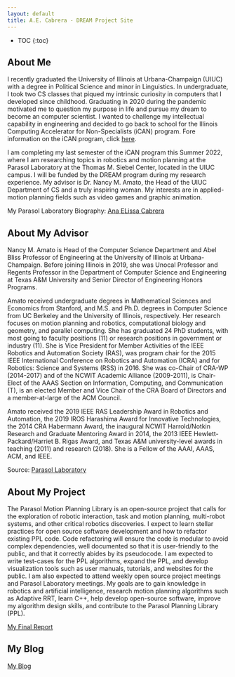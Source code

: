 ```yaml
---
layout: default
title: A.E. Cabrera - DREAM Project Site
---
```


* TOC
{:toc}

## About Me 

I recently graduated the University of Illinois at Urbana-Champaign (UIUC) with a 
degree in Political Science and minor in Linguistics. In undergraduate, I took two CS classes
that piqued my intrinsic curiosity in computers that I developed since childhood. Graduating 
in 2020 during the pandemic motivated me to question my purpose in life and pursue my dream to become an computer scientist. 
I wanted to challenge my intellectual capability in engineering and decided to go back to school for the Illinois Computing Accelerator for Non-Specialists (iCAN) program. Fore information on the iCAN program, click [here](https://cs.illinois.edu/academics/graduate/ican).<br>

I am completing my last semester of the iCAN program this Summer 2022, where I am researching topics in
robotics and motion planning at the Parasol Laboratory at the Thomas M. Siebel Center, located in the UIUC campus. I will be funded by the DREAM program during my research experience. My advisor is Dr. Nancy M. Amato, the Head of the UIUC Department of CS and a truly inspiring woman. My interests are in applied-motion planning fields such as video games and graphic animation. 

My Parasol Laboratory Biography: [Ana ELissa Cabrera](https://parasollab.web.illinois.edu/people/aec4/)

## About My Advisor

Nancy M. Amato is Head of the Computer Science Department and Abel Bliss Professor of Engineering at the University of Illinois at Urbana-Champaign. Before joining Illinois in 2019, she was Unocal Professor and Regents Professor in the Department of Computer Science and Engineering at Texas A&M University and Senior Director of Engineering Honors Programs.

Amato received undergraduate degrees in Mathematical Sciences and Economics from Stanford, and M.S. and Ph.D. degrees in Computer Science from UC Berkeley and the University of Illinois, respectively. Her research focuses on motion planning and robotics, computational biology and geometry, and parallel computing. She has graduated 24 PhD students, with most going to faculty positions (11) or research positions in government or industry (11). She is Vice President for Member Activities of the IEEE Robotics and Automation Society (RAS), was program chair for the 2015 IEEE International Conference on Robotics and Automation (ICRA) and for Robotics: Science and Systems (RSS) in 2016. She was co-Chair of CRA-WP (2014-2017) and of the NCWIT Academic Alliance (2009-2011), is Chair-Elect of the AAAS Section on Information, Computing, and Communication (T), is an elected Member and Vice Chair of the CRA Board of Directors and a member-at-large of the ACM Council.

Amato received the 2019 IEEE RAS Leadership Award in Robotics and Automation, the 2019 IROS Harashima Award for Innovative Technologies, the 2014 CRA Habermann Award, the inaugural NCWIT Harrold/Notkin Research and Graduate Mentoring Award in 2014, the 2013 IEEE Hewlett-Packard/Harriet B. Rigas Award, and Texas A&M university-level awards in teaching (2011) and research (2018). She is a Fellow of the AAAI, AAAS, ACM, and IEEE.

Source: [Parasol Laboratory](https://parasollab.web.illinois.edu/people/amato/short-bio.php)


## About My Project

The Parasol Motion Planning Library is an open-source project that calls for the exploration of robotic interaction, task and motion planning, multi-robot systems, and other critical robotics discoveries. I expect to learn stellar practices for open source software development and how to refactor existing PPL code. Code refactoring will ensure the code is modular to avoid complex dependencies, well documented so that it is user-friendly to the public, and that it correctly abides by its pseudocode. I am expected to write test-cases for the PPL algorithms, expand the PPL, and develop visualization tools such as user manuals, tutorials, and websites for the public. I am also expected to attend weekly open source project meetings and Parasol Laboratory meetings.
My goals are to gain knowledge in robotics and artificial intelligence, research motion planning algorithms such as Adaptive RRT, learn C++, help develop open-source software, improve my algorithm design skills, and contribute to the Parasol Planning Library (PPL). 

[My Final Report](files/finalreport.pdf)

## My Blog

[My Blog](blog.html)
